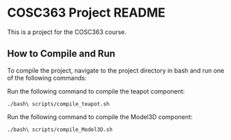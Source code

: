 # COSC363 Project README

This is a project for the COSC363 course.

## How to Compile and Run

To compile the project, navigate to the project directory in bash and run one of the following commands:


Run the following command to compile the teapot component:

    ./bash\ scripts/compile_teapot.sh

Run the following command to compile the Model3D component:

    ./bash\ scripts/compile_Model3D.sh
